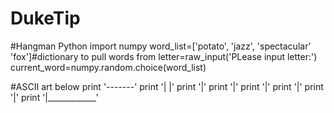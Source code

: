 # DukeTip
#Hangman Python
import numpy
word_list=['potato', 'jazz', 'spectacular' 'fox']#dictionary to pull words from
letter=raw_input('PLease input letter:')
current_word=numpy.random.choice(word_list)

#ASCII art below
print      '-------'
print      '|     |'
print      '|'
print      '|'
print      '|'
print      '|'
print      '|'
print      '|____________'
